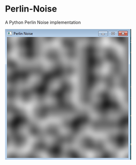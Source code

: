 # Perlin-Noise
A Python Perlin Noise implementation

![alt text](https://github.com/Gainsboroow/Perlin-Noise/blob/master/PerlinNoise.png)
